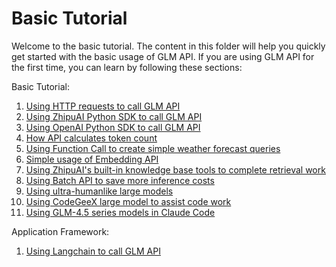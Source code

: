 # Basic Tutorial

Welcome to the basic tutorial. The content in this folder will help you quickly get started with the basic usage of GLM API. If you are using GLM API for the first time, you can learn by following these sections:

Basic Tutorial:

1. [Using HTTP requests to call GLM API](glm_http_request.ipynb)
2. [Using ZhipuAI Python SDK to call GLM API](glm_pysdk.ipynb)
3. [Using OpenAI Python SDK to call GLM API](glm_openai_sdk.ipynb)
4. [How API calculates token count](glm_token_count.ipynb)
5. [Using Function Call to create simple weather forecast queries](glm_function_call.ipynb)
6. [Simple usage of Embedding API](glm_embedding_pysdk.ipynb)
7. [Using ZhipuAI's built-in knowledge base tools to complete retrieval work](glm_retrieval.ipynb)
8. [Using Batch API to save more inference costs](glm_batch_api.ipynb)
9. [Using ultra-humanlike large models](character_glm_pysdk.ipynb)
10. [Using CodeGeeX large model to assist code work](codegeex.ipynb)
11. [Using GLM-4.5 series models in Claude Code](glm_claude_code.ipynb)

Application Framework:

1. [Using Langchain to call GLM API](glm_langchain.ipynb)